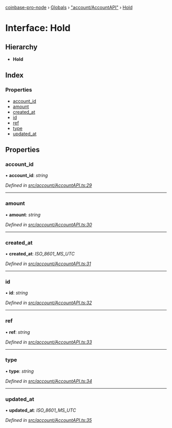 [coinbase-pro-node](../README.md) › [Globals](../globals.md) › ["account/AccountAPI"](../modules/_account_accountapi_.md) › [Hold](_account_accountapi_.hold.md)

# Interface: Hold

## Hierarchy

- **Hold**

## Index

### Properties

- [account_id](_account_accountapi_.hold.md#account_id)
- [amount](_account_accountapi_.hold.md#amount)
- [created_at](_account_accountapi_.hold.md#created_at)
- [id](_account_accountapi_.hold.md#id)
- [ref](_account_accountapi_.hold.md#ref)
- [type](_account_accountapi_.hold.md#type)
- [updated_at](_account_accountapi_.hold.md#updated_at)

## Properties

### account_id

• **account_id**: _string_

_Defined in [src/account/AccountAPI.ts:29](https://github.com/bennyn/coinbase-pro-node/blob/6dc414a/src/account/AccountAPI.ts#L29)_

---

### amount

• **amount**: _string_

_Defined in [src/account/AccountAPI.ts:30](https://github.com/bennyn/coinbase-pro-node/blob/6dc414a/src/account/AccountAPI.ts#L30)_

---

### created_at

• **created_at**: _ISO_8601_MS_UTC_

_Defined in [src/account/AccountAPI.ts:31](https://github.com/bennyn/coinbase-pro-node/blob/6dc414a/src/account/AccountAPI.ts#L31)_

---

### id

• **id**: _string_

_Defined in [src/account/AccountAPI.ts:32](https://github.com/bennyn/coinbase-pro-node/blob/6dc414a/src/account/AccountAPI.ts#L32)_

---

### ref

• **ref**: _string_

_Defined in [src/account/AccountAPI.ts:33](https://github.com/bennyn/coinbase-pro-node/blob/6dc414a/src/account/AccountAPI.ts#L33)_

---

### type

• **type**: _string_

_Defined in [src/account/AccountAPI.ts:34](https://github.com/bennyn/coinbase-pro-node/blob/6dc414a/src/account/AccountAPI.ts#L34)_

---

### updated_at

• **updated_at**: _ISO_8601_MS_UTC_

_Defined in [src/account/AccountAPI.ts:35](https://github.com/bennyn/coinbase-pro-node/blob/6dc414a/src/account/AccountAPI.ts#L35)_
